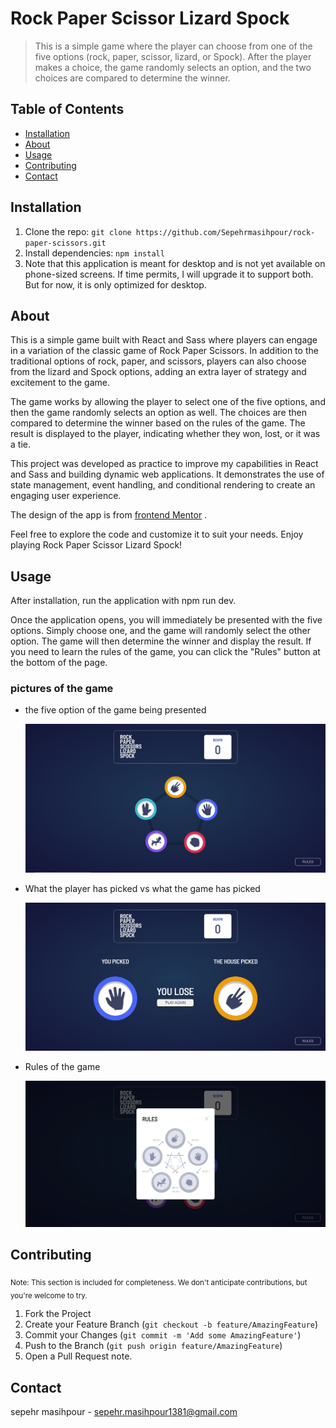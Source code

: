 # Rock Paper Scissor Lizard Spock

> This is a simple game where the player can choose from one of the five options (rock, paper, scissor, lizard, or Spock). After the player makes a choice, the game randomly selects an option, and the two choices are compared to determine the winner.

## Table of Contents

- [Installation](#installation)
- [About](#about)
- [Usage](#usage)
- [Contributing](#contributing)
- [Contact](#contact)

## Installation

1. Clone the repo: `git clone https://github.com/Sepehrmasihpour/rock-paper-scissors.git`
2. Install dependencies: `npm install`
3. Note that this application is meant for desktop and is not yet available on phone-sized screens. If time permits, I will upgrade it to support both. But for now, it is only optimized for desktop.

## About

This is a simple game built with React and Sass where players can engage in a variation of the classic game of Rock Paper Scissors. In addition to the traditional options of rock, paper, and scissors, players can also choose from the lizard and Spock options, adding an extra layer of strategy and excitement to the game.

The game works by allowing the player to select one of the five options, and then the game randomly selects an option as well. The choices are then compared to determine the winner based on the rules of the game. The result is displayed to the player, indicating whether they won, lost, or it was a tie.

This project was developed as practice to improve my capabilities in React and Sass and building dynamic web applications. It demonstrates the use of state management, event handling, and conditional rendering to create an engaging user experience.

The design of the app is from [frontend Mentor](https://www.frontendmentor.io) .

Feel free to explore the code and customize it to suit your needs. Enjoy playing Rock Paper Scissor Lizard Spock!

## Usage

After installation, run the application with npm run dev.

Once the application opens, you will immediately be presented with the five options. Simply choose one, and the game will randomly select the other option. The game will then determine the winner and display the result. If you need to learn the rules of the game, you can click the "Rules" button at the bottom of the page.

### pictures of the game

- the five option of the game being presented

  ![Screenshot of the openning of the app and the options that the  player gets](public/openning.png)

- What the player has picked vs what the game has picked

  ![Screenshot of the option the player picked vs the option that the game picked](public/compare.PNG)

- Rules of the game

  ![Screenshot of the Rules of the game](public/Rules.PNG)

## Contributing

<sub>Note: This section is included for completeness. We don't anticipate contributions, but you're welcome to try.</sub>

1. Fork the Project
2. Create your Feature Branch (`git checkout -b feature/AmazingFeature`)
3. Commit your Changes (`git commit -m 'Add some AmazingFeature'`)
4. Push to the Branch (`git push origin feature/AmazingFeature`)
5. Open a Pull Request
   note.

## Contact

sepehr masihpour - sepehr.masihpour1381@gmail.com
